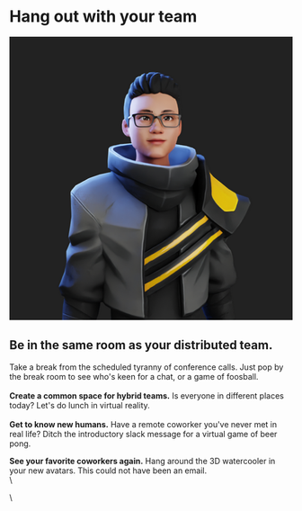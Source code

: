 # Hang out with your team

![Ain't no party like an office party.](<../.gitbook/assets/image (2) (1).png>)

## Be in the same room as your distributed team.

Take a break from the scheduled tyranny of conference calls. Just pop by the break room to see who's keen for a chat, or a game of foosball.\
\
**Create a common space for hybrid teams.** Is everyone in different places today? Let's do lunch in virtual reality.\
\
**Get to know new humans.** Have a remote coworker you've never met in real life? Ditch the introductory slack message for a virtual game of beer pong.&#x20;

**See your favorite coworkers again.** Hang around the 3D watercooler in your new avatars. This could not have been an email.\
\


\




